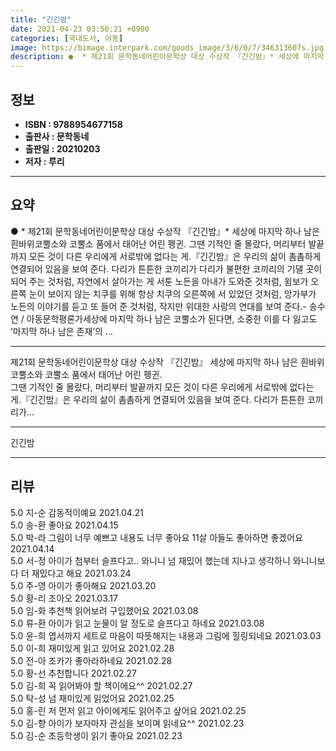 ```yaml
---
title: "긴긴밤"
date: 2021-04-23 03:50:21 +0900
categories: [국내도서, 아동]
image: https://bimage.interpark.com/goods_image/3/6/0/7/346313607s.jpg
description: ●  * 제21회 문학동네어린이문학상 대상 수상작 『긴긴밤』* 세상에 마지막 하나 남은 흰바위코뿔소와 코뿔소 품에서 태어난 어린 펭귄.  그땐 기적인 줄 몰랐다, 머리부터 발끝까지 모든 것이 다른 우리에게 서로밖에 없다는 게.『긴긴밤』은 우리의 삶이 촘촘하게 연결되어 있음을 보여 준다. 다리가 튼튼한 코
---
```


## **정보**

- **ISBN : 9788954677158**
- **출판사 : 문학동네**
- **출판일 : 20210203**
- **저자 : 루리**

------



## **요약**

●  * 제21회 문학동네어린이문학상 대상 수상작 『긴긴밤』* 세상에 마지막 하나 남은 흰바위코뿔소와 코뿔소 품에서 태어난 어린 펭귄.  그땐 기적인 줄 몰랐다, 머리부터 발끝까지 모든 것이 다른 우리에게 서로밖에 없다는 게.『긴긴밤』은 우리의 삶이 촘촘하게 연결되어 있음을 보여 준다. 다리가 튼튼한 코끼리가 다리가 불편한 코끼리의 기댈 곳이 되어 주는 것처럼, 자연에서 살아가는 게 서툰 노든을 아내가 도와준 것처럼, 윔보가 오른쪽 눈이 보이지 않는 치쿠를 위해 항상 치쿠의 오른쪽에 서 있었던 것처럼, 앙가부가 노든의 이야기를 듣고 또 들어 준 것처럼, 작지만 위대한 사랑의 연대를 보여 준다.- 송수연 / 아동문학평론가세상에 마지막 하나 남은 코뿔소가 된다면, 소중한 이를 다 잃고도 ‘마지막 하나 남은 존재’의 ...

------

제21회 문학동네어린이문학상 대상 수상작 『긴긴밤』
세상에 마지막 하나 남은 흰바위코뿔소와 코뿔소 품에서 태어난 어린 펭귄.  
그땐 기적인 줄 몰랐다, 머리부터 발끝까지 모든 것이 다른 우리에게 서로밖에 없다는 게.『긴긴밤』은 우리의 삶이 촘촘하게 연결되어 있음을 보여 준다. 다리가 튼튼한 코끼리가... 

------


긴긴밤 

------


## **리뷰** 

5.0 지-순 감동적이예요 2021.04.21 <br/>5.0 송-환 좋아요 2021.04.15 <br/>5.0 박-라 그림이 너무 예쁘고 내용도 너무 좋아요
11살 아들도 좋아하면 좋겠어요  2021.04.14 <br/>5.0 서-정 아이가 첨부터 슬프다고.. 와니니 넘 재밌어 했는데 지나고 생각하니 와니니보다 더 재밌다고 해요 2021.03.24 <br/>5.0 주-영 아이가 좋아해요 2021.03.20 <br/>5.0 황-리 조아오 2021.03.17 <br/>5.0 임-화 추천책 읽어보려 구입했어요  2021.03.08 <br/>5.0 류-환 아이가 읽고 눈물이 알 정도로 슬프다고 하네요 2021.03.08 <br/>5.0 윤-희 엽서까지 세트로 마음이 따뜻해지는 내용과 그림에 힐링되네요 2021.03.03 <br/>5.0 이-희 재미있게 읽고 있어요 2021.02.28 <br/>5.0 전-아 조카가 좋아라하네요 2021.02.28 <br/>5.0 황-선 추천합니다  2021.02.27 <br/>5.0 김-희 꼭 읽어봐야 할 책이에요^^ 2021.02.27 <br/>5.0 탁-성 넘 재미있게 읽었어요 2021.02.25 <br/>5.0 홍-린 저 먼저 읽고 아이에게도 읽어주고 샆어요 2021.02.25 <br/>5.0 김-향 아이가 보자마자 관심을 보이며 읽네요^^ 2021.02.23 <br/>5.0 김-순 초등학생이 읽기 좋아요 2021.02.23 <br/>